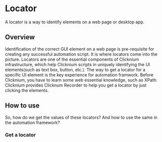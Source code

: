# Locator
A locator is a way to identify elements on a web page or desktop app.   

## Overview 
Identification of the correct GUI element on a web page is pre-requisite for creating any successful automation script. It is where locators come into the picture. Locators are one of the essential components of Clicknium infrastructure, which help Clicknium scripts in uniquely identifying the UI elements(such as text box, button, etc.). 
The way to get a locator for a specific UI element is the key experience for automation framwork. Before Clicknium, you have to learn some web essential knowledge, such as XPath. Clicknium provides Clicknum Recorder to help you get a locator by just clicking the elements. 

## How to use
So, how do we get the values of these locators? And how to use the same in the automation framework? 

### Get a locator 

